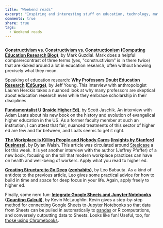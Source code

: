 ```yaml
---
title: "Weekend reads"
excerpt: "Inspiring and interesting stuff on education, technology, math, and productivity from around the web from this week."
comments: true
share: true
tags:
  - Weekend reads
---
```


<img src="{{ site.url }}{{ site.baseurl }}/assets/images/reading_2018-03-03.jpg" alt="" class="full">


**[Constructivism vs. Constructivism vs. Constructionism](https://computinged.wordpress.com/2018/03/19/constructivism-vs-constructivism-vs-constructionism/amp/) ([Computing Education Research Blog](https://computinged.wordpress.com))**,  by Mark Guzdial. Mark does a helpful compare/contrast of three terms (yes, "constructivism" is in there twice) that are kicked around a lot in education research, often without knowing precisely what they mean. 

Speaking of education research: **[Why Professors Doubt Education Research](https://www.edsurge.com/news/2018-03-07-why-professors-doubt-education-research) ([EdSurge](https://www.edsurge.com))**, by Jeff Young. This interview with anthropologist Lauren Herckis takes a nuanced look at why many professors are skeptical about education research even while they embrace scholarship in their disciplines. 

**[Fundamentalist U](https://www.insidehighered.com/news/2018/03/13/author-discusses-his-new-book-evangelical-higher-education) ([Inside Higher Ed](http://insidehighered.com))**, by Scott Jaschik. An interview with Adam Laats about his new book on the history and evolution of evangelical higher education in the US. As a former faculty member at such an institution, I can attest that fair, nuanced treatments of this sector of higher ed are few and far between, and Laats seems to get it right. 

**[The Workplace is Killing People and Nobody Cares](https://www.gsb.stanford.edu/insights/workplace-killing-people-nobody-cares) ([Insights by Stanford Business](https://www.gsb.stanford.edu/insights))**,  by Dylan Walsh. This article was circulated around [Steelcase](http://rtalbert.org/sabbatical) a lot this week. It is yet another interview with the author (Jeffrey Pfeffer) of a new book, focusing on the toll that modern workplace practices can have on health and well-being of workers. Apply what you read to higher ed. 

**[Creating Structure to Go Deep](https://zenhabits.net/deep-structure/)  ([zenhabits](https://zenhabits.net))**, by Leo Babauta. As a kind of antidote to the previous article, Leo gives some practical advice for how to build in time and space for deep focus in your life. Again, apply freely to higher ed.  

Finally, some nerd fun: **[Integrate Google Sheets and Jupyter Notebooks](http://www.countingcalculi.com/explanations/google_sheets_and_jupyter_notebooks/?utm_source=Project_Jupyter&utm_medium=post) ([Counting Calculi](http://www.countingcalculi.com/))**, by Kevin McLaughlin. Kevin gives a step-by-step method for connecting Google Sheets to Jupyter Notebooks so that data from Sheets can be pulled in automatically to [pandas](https://pandas.pydata.org/) or R computations, and conversely outputting data to Sheets. Looks like fun! Useful, too, for [those using Chromebooks](http://rtalbert.org/the-case-for-chromebooks/).  
